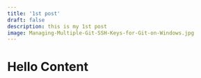 ```yaml
---
title: '1st post'
draft: false
description: this is my 1st post
image: Managing-Multiple-Git-SSH-Keys-for-Git-on-Windows.jpg
---
```

# Hello Content
